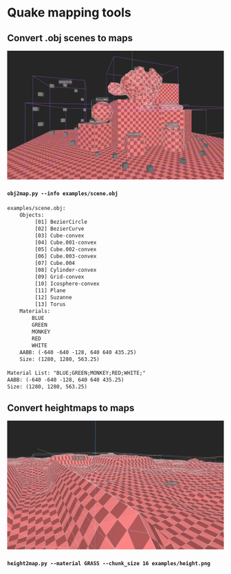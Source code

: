 # Quake mapping tools

## Convert .obj scenes to maps
![obj2map.py](screenshots/obj2map.png)

#### ```obj2map.py --info examples/scene.obj```
```
examples/scene.obj:
	Objects:
		 [01] BezierCircle
		 [02] BezierCurve
		 [03] Cube-convex
		 [04] Cube.001-convex
		 [05] Cube.002-convex
		 [06] Cube.003-convex
		 [07] Cube.004
		 [08] Cylinder-convex
		 [09] Grid-convex
		 [10] Icosphere-convex
		 [11] Plane
		 [12] Suzanne
		 [13] Torus
	Materials:
		BLUE
		GREEN
		MONKEY
		RED
		WHITE
	AABB: (-640 -640 -128, 640 640 435.25)
	Size: (1280, 1280, 563.25)

Material List: "BLUE;GREEN;MONKEY;RED;WHITE;"
AABB: (-640 -640 -128, 640 640 435.25)
Size: (1280, 1280, 563.25)
```

## Convert heightmaps to maps
![height2map.py](screenshots/height2map.png)

#### ```height2map.py --material GRASS --chunk_size 16 examples/height.png```